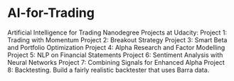 # AI-for-Trading
Artificial Intelligence for Trading Nanodegree Projects at Udacity:
Project 1: Trading with Momentum Project 2: Breakout Strategy Project 3: Smart Beta and Portfolio Optimization Project 4: Alpha Research and Factor Modelling Project 5: NLP on Financial Statements Project 6: Sentiment Analysis with Neural Networks Project 7: Combining Signals for Enhanced Alpha Project 8: Backtesting. Build a fairly realistic backtester that uses Barra data.
